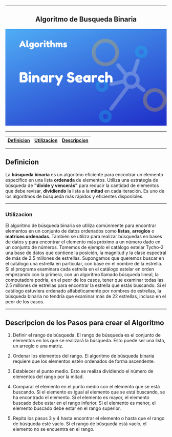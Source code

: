 
---
<center><h2> Algoritmo de Busqueda Binaria</h2></center>

![ALgoritmo de BUsqueda Binaria](binary_search.png)

---

|[Definicion](#definicion)|[Utilizacion](#utilizacion)|[Descripcion](#descripcion-de-los-Pasos-para-crear-el-Algoritmo)
| - | - | - |
---

## Definicion

La **búsqueda binaria** es un algoritmo eficiente para encontrar un elemento específico en una lista **ordenada** de elementos. Utiliza una estrategia de búsqueda de **"divide y vencerás"** para reducir la cantidad de elementos que debe revisar, **dividiendo** la lista a la **mitad** en cada iteración. Es uno de los algoritmos de búsqueda más rápidos y eficientes disponibles. 

---
### Utilizacion

El algoritmo de búsqueda binaria se utiliza comúnmente para encontrar elementos en un conjunto de datos ordenados como **listas**, **arreglos** o **matrices ordenadas**. También se utiliza para realizar búsquedas en bases de datos y para encontrar el elemento más próximo a un número dado en un conjunto de números.
Tomemos de ejemplo el catálogo estelar Tycho-2 una base de datos que contiene la posición, la magnitud y la clase espectral de más de 2.5 millones de estrellas. Supongamos que queremos buscar en el catálogo una estrella en particular, con base en el nombre de la estrella. Si el programa examinara cada estrella en el catálogo estelar en orden empezando con la primera, con un algoritmo llamado búsqueda lineal, la computadora podría, en el peor de los casos, tener que examinar todas las 2.5 millones de estrellas para encontrar la estrella que estás buscando. Si el catálogo estuviera ordenado alfabéticamente por nombres de estrellas, la búsqueda binaria no tendría que examinar más de 22 estrellas, incluso en el peor de los casos.

---

## Descripcion de los Pasos para crear el Algoritmo

1.  Definir el rango de búsqueda. El rango de búsqueda es el conjunto de elementos en los que se realizará la búsqueda. Esto puede ser una lista, un arreglo o una matriz. 

2. Ordenar los elementos del rango. El algoritmo de búsqueda binaria requiere que los elementos estén ordenados de forma ascendente. 

3. Establecer el punto medio. Esto se realiza dividiendo el número de elementos del rango por la mitad. 

4. Comparar el elemento en el punto medio con el elemento que se está buscando. Si el elemento es igual al elemento que se está buscando, se ha encontrado el elemento. Si el elemento es mayor, el elemento buscado debe estar en el rango inferior. Si el elemento es menor, el elemento buscado debe estar en el rango superior. 

5. Repita los pasos 3 y 4 hasta encontrar el elemento o hasta que el rango de búsqueda esté vacío. Si el rango de búsqueda está vacío, el elemento no se encuentra en el rango.










